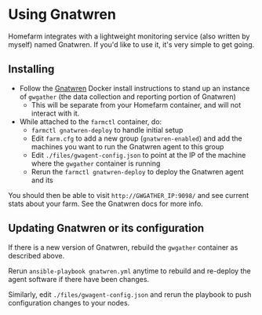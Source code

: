 # Using Gnatwren

Homefarm integrates with a lightweight monitoring service (also
written by myself) named Gnatwren. If you'd like to use it, it's very
simple to get going.

## Installing

- Follow the [Gnatwren](https://github.com/firepear/gnatwren) Docker
  install instructions to stand up an instance of `gwgather` (the data
  collection and reporting portion of Gnatwren)
  - This will be separate from your Homefarm container, and will not
    interact with it.
- While attached to the `farmctl` container, do:
  - `farmctl gnatwren-deploy` to handle initial setup
  - Edit `farm.cfg` to add a new group (`gnatwren-enabled`) and add
    the machines you want to run the Gnatwren agent to this group
  - Edit `./files/gwagent-config.json` to point at the IP of the
    machine where the `gwgather` container is running
  - Rerun the `farmctl gnatwren-deploy` to deploy the Gnatwren agent and its 

You should then be able to visit `http://GWGATHER_IP:9098/` and
see current stats about your farm. See the Gnatwren docs for more
info.

## Updating Gnatwren or its configuration

If there is a new version of Gnatwren, rebuild the `gwgather`
container as described above.

Rerun `ansible-playbook gnatwren.yml` anytime to rebuild and re-deploy
the agent software if there have been changes.

Similarly, edit `./files/gwagent-config.json` and rerun the playbook
to push configuration changes to your nodes.
